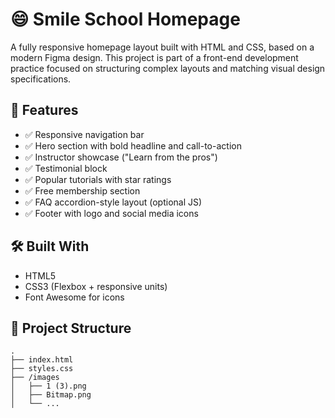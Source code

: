 # 😄 Smile School Homepage

A fully responsive homepage layout built with HTML and CSS, based on a 
modern Figma design. This project is part of a front-end development 
practice focused on structuring complex layouts and matching visual design 
specifications.

## 🚀 Features

- ✅ Responsive navigation bar
- ✅ Hero section with bold headline and call-to-action
- ✅ Instructor showcase ("Learn from the pros")
- ✅ Testimonial block
- ✅ Popular tutorials with star ratings
- ✅ Free membership section
- ✅ FAQ accordion-style layout (optional JS)
- ✅ Footer with logo and social media icons

## 🛠️ Built With

- HTML5
- CSS3 (Flexbox + responsive units)
- Font Awesome for icons

## 📁 Project Structure

```plaintext
.
├── index.html
├── styles.css
├── /images
│   ├── 1 (3).png
│   ├── Bitmap.png
│   └── ...

